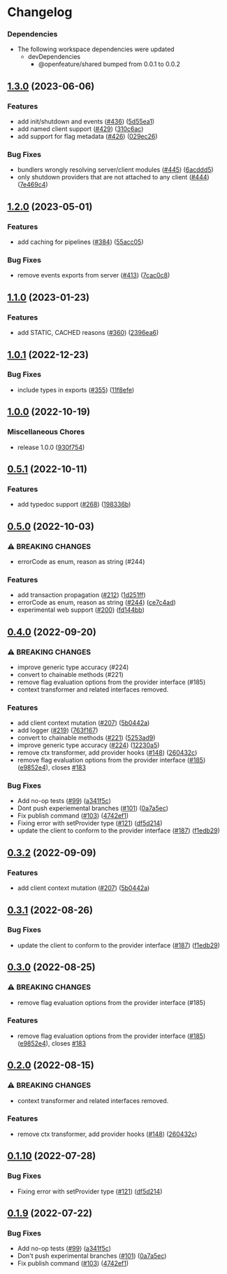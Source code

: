 # Changelog

### Dependencies

* The following workspace dependencies were updated
  * devDependencies
    * @openfeature/shared bumped from 0.0.1 to 0.0.2

## [1.3.0](https://github.com/open-feature/js-sdk/compare/js-sdk-v1.2.0...js-sdk-v1.3.0) (2023-06-06)


### Features

* add init/shutdown and events ([#436](https://github.com/open-feature/js-sdk/issues/436)) ([5d55ea1](https://github.com/open-feature/js-sdk/commit/5d55ea1d08267a09f36c6b1508298646ee34616c))
* add named client support ([#429](https://github.com/open-feature/js-sdk/issues/429)) ([310c6ac](https://github.com/open-feature/js-sdk/commit/310c6ac51ee06de5db75e16b64ace150bcf55fbe))
* add support for flag metadata ([#426](https://github.com/open-feature/js-sdk/issues/426)) ([029ec26](https://github.com/open-feature/js-sdk/commit/029ec26eb255a2549abcbeba12f41d4b9e57c100))


### Bug Fixes

* bundlers wrongly resolving server/client modules ([#445](https://github.com/open-feature/js-sdk/issues/445)) ([6acddd5](https://github.com/open-feature/js-sdk/commit/6acddd529703364effa029341496900fc8671f6b))
* only shutdown providers that are not attached to any client ([#444](https://github.com/open-feature/js-sdk/issues/444)) ([7e469c4](https://github.com/open-feature/js-sdk/commit/7e469c49cab2a26b3f402eae4807365e08cd7a62))

## [1.2.0](https://github.com/open-feature/js-sdk/compare/js-sdk-v1.1.1...js-sdk-v1.2.0) (2023-05-01)


### Features

* add caching for pipelines ([#384](https://github.com/open-feature/js-sdk/issues/384)) ([55acc05](https://github.com/open-feature/js-sdk/commit/55acc05b2676f09b0b1606701e8568eaeee1f8c0))


### Bug Fixes

* remove events exports from server ([#413](https://github.com/open-feature/js-sdk/issues/413)) ([7cac0c8](https://github.com/open-feature/js-sdk/commit/7cac0c87abfe6d6962b7f64a58b25d76ed06d4cb))

## [1.1.0](https://github.com/open-feature/js-sdk/compare/v1.0.1...v1.1.0) (2023-01-23)


### Features

* add STATIC, CACHED reasons ([#360](https://github.com/open-feature/js-sdk/issues/360)) ([2396ea6](https://github.com/open-feature/js-sdk/commit/2396ea60bfe6eab2ff57a66580f714b76dcca678))

## [1.0.1](https://github.com/open-feature/js-sdk/compare/v1.0.0...v1.0.1) (2022-12-23)


### Bug Fixes

* include types in exports ([#355](https://github.com/open-feature/js-sdk/issues/355)) ([11f8efe](https://github.com/open-feature/js-sdk/commit/11f8efe14c4128c5c83469eb8a41205c951f34d9))

## [1.0.0](https://github.com/open-feature/js-sdk/compare/v0.5.1...v1.0.0) (2022-10-19)


### Miscellaneous Chores

* release 1.0.0 ([930f754](https://github.com/open-feature/js-sdk/commit/930f754a4b4d70e4b0f70aef0d6b899cf90d9f8d))

## [0.5.1](https://github.com/open-feature/js-sdk/compare/js-sdk-v0.5.0...js-sdk-v0.5.1) (2022-10-11)


### Features

* add typedoc support ([#268](https://github.com/open-feature/js-sdk/issues/268)) ([198336b](https://github.com/open-feature/js-sdk/commit/198336b098f167f858675235214cc907ede10182))

## [0.5.0](https://github.com/open-feature/js-sdk/compare/js-sdk-v0.4.0...js-sdk-v0.5.0) (2022-10-03)


### ⚠ BREAKING CHANGES

* errorCode as enum, reason as string (#244)

### Features

* add transaction propagation ([#212](https://github.com/open-feature/js-sdk/issues/212)) ([1d251ff](https://github.com/open-feature/js-sdk/commit/1d251ff99e8fc6c03c3f2fd2faa16320e01909fe))
* errorCode as enum, reason as string ([#244](https://github.com/open-feature/js-sdk/issues/244)) ([ce7c4ad](https://github.com/open-feature/js-sdk/commit/ce7c4ad80cedf5c40b6ce1e123caae737b14f6aa))
* experimental web support ([#200](https://github.com/open-feature/js-sdk/issues/200)) ([fd144bb](https://github.com/open-feature/js-sdk/commit/fd144bb13457c29102e60f2075243f52b1ce6d0b))

## [0.4.0](https://github.com/open-feature/js-sdk/compare/js-sdk-v0.3.2...js-sdk-v0.4.0) (2022-09-20)


### ⚠ BREAKING CHANGES

* improve generic type accuracy (#224)
* convert to chainable methods (#221)
* remove flag evaluation options from the provider interface (#185)
* context transformer and related interfaces removed.

### Features

* add client context mutation ([#207](https://github.com/open-feature/js-sdk/issues/207)) ([5b0442a](https://github.com/open-feature/js-sdk/commit/5b0442aee952e694496f3d15770a69b334015802))
* add logger ([#219](https://github.com/open-feature/js-sdk/issues/219)) ([763f167](https://github.com/open-feature/js-sdk/commit/763f16717a4dd199a84bf90302551d3b24c862af))
* convert to chainable methods ([#221](https://github.com/open-feature/js-sdk/issues/221)) ([5253ad9](https://github.com/open-feature/js-sdk/commit/5253ad9b47299c375bbf1151c672454fb11b9f40))
* improve generic type accuracy ([#224](https://github.com/open-feature/js-sdk/issues/224)) ([12230a5](https://github.com/open-feature/js-sdk/commit/12230a5cd7c4a5a1ae55f117fed5d6778118f4ee))
* remove ctx transformer, add provider hooks ([#148](https://github.com/open-feature/js-sdk/issues/148)) ([260432c](https://github.com/open-feature/js-sdk/commit/260432c4f92f16f83635dfafff30ad9bc1697a47))
* remove flag evaluation options from the provider interface ([#185](https://github.com/open-feature/js-sdk/issues/185)) ([e9852e4](https://github.com/open-feature/js-sdk/commit/e9852e4f52fd598cebb9d74f3c22abdb832ebac9)), closes [#183](https://github.com/open-feature/js-sdk/issues/183)


### Bug Fixes

* Add no-op tests ([#99](https://github.com/open-feature/js-sdk/issues/99)) ([a341f5c](https://github.com/open-feature/js-sdk/commit/a341f5c776035ca24b1323b4a37f5f166cdc55d7))
* Dont push experiemental branches ([#101](https://github.com/open-feature/js-sdk/issues/101)) ([0a7a5ec](https://github.com/open-feature/js-sdk/commit/0a7a5ec562d5dcfdb044ebcc25fd1fed703b68f4))
* Fix publish command ([#103](https://github.com/open-feature/js-sdk/issues/103)) ([4742ef1](https://github.com/open-feature/js-sdk/commit/4742ef14cc0ea07e3569eee56899937452a55a9c))
* Fixing error with setProvider type ([#121](https://github.com/open-feature/js-sdk/issues/121)) ([df5d214](https://github.com/open-feature/js-sdk/commit/df5d2149ef15a1e9b58b9a3280c01bd77a2b3dd8))
* update the client to conform to the provider interface ([#187](https://github.com/open-feature/js-sdk/issues/187)) ([f1edb29](https://github.com/open-feature/js-sdk/commit/f1edb296346e9feb2bd86fed71bbe24e725e0531))

## [0.3.2](https://github.com/open-feature/node-sdk/compare/nodejs-sdk-v0.3.1...nodejs-sdk-v0.3.2) (2022-09-09)


### Features

* add client context mutation ([#207](https://github.com/open-feature/node-sdk/issues/207)) ([5b0442a](https://github.com/open-feature/node-sdk/commit/5b0442aee952e694496f3d15770a69b334015802))

## [0.3.1](https://github.com/open-feature/node-sdk/compare/nodejs-sdk-v0.3.0...nodejs-sdk-v0.3.1) (2022-08-26)


### Bug Fixes

* update the client to conform to the provider interface ([#187](https://github.com/open-feature/node-sdk/issues/187)) ([f1edb29](https://github.com/open-feature/node-sdk/commit/f1edb296346e9feb2bd86fed71bbe24e725e0531))

## [0.3.0](https://github.com/open-feature/js-sdk/compare/nodejs-sdk-v0.2.0...nodejs-sdk-v0.3.0) (2022-08-25)

### ⚠ BREAKING CHANGES

- remove flag evaluation options from the provider interface (#185)

### Features

- remove flag evaluation options from the provider interface ([#185](https://github.com/open-feature/js-sdk/issues/185)) ([e9852e4](https://github.com/open-feature/js-sdk/commit/e9852e4f52fd598cebb9d74f3c22abdb832ebac9)), closes [#183](https://github.com/open-feature/js-sdk/issues/183)

## [0.2.0](https://github.com/open-feature/js-sdk/compare/nodejs-sdk-v0.1.10...nodejs-sdk-v0.2.0) (2022-08-15)

### ⚠ BREAKING CHANGES

- context transformer and related interfaces removed.

### Features

- remove ctx transformer, add provider hooks ([#148](https://github.com/open-feature/js-sdk/issues/148)) ([260432c](https://github.com/open-feature/js-sdk/commit/260432c4f92f16f83635dfafff30ad9bc1697a47))

## [0.1.10](https://github.com/open-feature/js-sdk/compare/nodejs-sdk-v0.1.9...nodejs-sdk-v0.1.10) (2022-07-28)

### Bug Fixes

- Fixing error with setProvider type ([#121](https://github.com/open-feature/js-sdk/issues/121)) ([df5d214](https://github.com/open-feature/js-sdk/commit/df5d2149ef15a1e9b58b9a3280c01bd77a2b3dd8))

## [0.1.9](https://github.com/open-feature/js-sdk/compare/nodejs-sdk-v0.1.8...nodejs-sdk-v0.1.9) (2022-07-22)

### Bug Fixes

- Add no-op tests ([#99](https://github.com/open-feature/js-sdk/issues/99)) ([a341f5c](https://github.com/open-feature/js-sdk/commit/a341f5c776035ca24b1323b4a37f5f166cdc55d7))
- Don't push experimental branches ([#101](https://github.com/open-feature/js-sdk/issues/101)) ([0a7a5ec](https://github.com/open-feature/js-sdk/commit/0a7a5ec562d5dcfdb044ebcc25fd1fed703b68f4))
- Fix publish command ([#103](https://github.com/open-feature/js-sdk/issues/103)) ([4742ef1](https://github.com/open-feature/js-sdk/commit/4742ef14cc0ea07e3569eee56899937452a55a9c))

